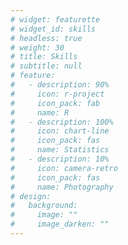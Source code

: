 ```yaml
---
# widget: featurette
# widget_id: skills
# headless: true
# weight: 30
# title: Skills
# subtitle: null
# feature:
#   - description: 90%
#     icon: r-project
#     icon_pack: fab
#     name: R
#   - description: 100%
#     icon: chart-line
#     icon_pack: fas
#     name: Statistics
#   - description: 10%
#     icon: camera-retro
#     icon_pack: fas
#     name: Photography
# design:
#   background:
#     image: ""
#     image_darken: ""
---
```

